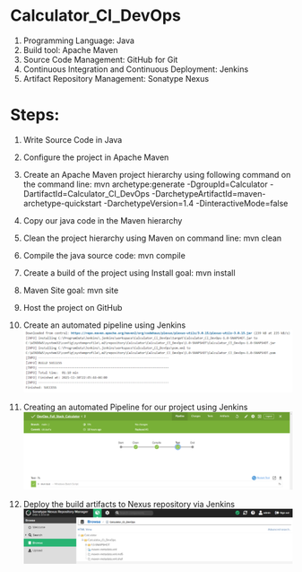 # Calculator_CI_DevOps

1. Programming Language: Java
2. Build tool: Apache Maven
3. Source Code Management: GitHub for Git
4. Continuous Integration and Continuous Deployment: Jenkins
5. Artifact Repository Management: Sonatype Nexus

# Steps:

1. Write Source Code in Java

2. Configure the project in Apache Maven
 
3. Create an Apache Maven project hierarchy using following command on the command line:
mvn archetype:generate -DgroupId=Calculator -DartifactId=Calculator_CI_DevOps -DarchetypeArtifactId=maven-archetype-quickstart -DarchetypeVersion=1.4 -DinteractiveMode=false

4. Copy our java code in the Maven hierarchy

5. Clean the project hierarchy using Maven on command line:
mvn clean

6. Compile the java source code:
mvn compile

7. Create a build of the project using Install goal:
mvn install

8. Maven Site goal:
mvn site

9. Host the project on GitHub

10. Create an automated pipeline using Jenkins
![alt text](https://github.com/melvingnz/Calculator_CI_DevOps/blob/57c34eb9913d1ecd02109082a0d5bfb2b49743b1/Create%20an%20automated%20pipeline%20using%20Jenkins.png)

11. Creating an automated Pipeline for our project using Jenkins
![alt text](https://github.com/melvingnz/Calculator_CI_DevOps/blob/0ceafc45c14a7b78d1d95c939191555dc06931eb/Creating%20an%20automated%20Pipeline%20for%20our%20project%20using%20Jenkins.png)

12. Deploy the build artifacts to Nexus repository via Jenkins
![alt text](https://github.com/melvingnz/Calculator_CI_DevOps/blob/acc56a00aca9714c229c9302882490d4e0bcc50f/Deploy%20the%20build%20artifacts%20to%20Nexus%20repository%20via%20Jenkins.png)

